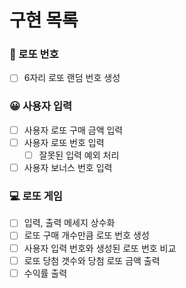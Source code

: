 # 구현 목록

### 🎱 로또 번호
- [ ] 6자리 로또 랜덤 번호 생성

### 😀 사용자 입력
- [ ] 사용자 로또 구매 금액 입력
- [ ] 사용자 로또 번호 입력
    - [ ] 잘못된 입력 예외 처리
- [ ] 사용자 보너스 번호 입력

### 💻 로또 게임
- [ ] 입력, 출력 메세지 상수화
- [ ] 로또 구매 개수만큼 로또 번호 생성
- [ ] 사용자 입력 번호와 생성된 로또 번호 비교
- [ ] 로또 당첨 갯수와 당첨 로또 금액 출력
- [ ] 수익률 출력